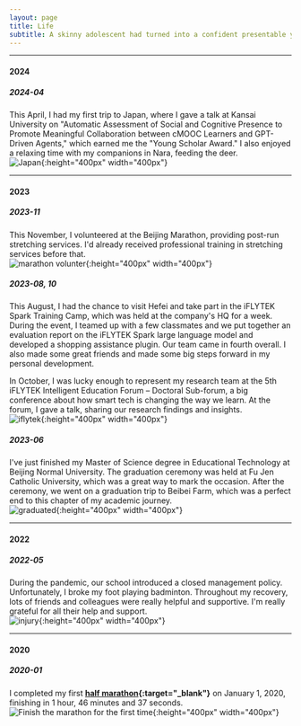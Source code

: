 ```yaml
---
layout: page
title: Life
subtitle: A skinny adolescent had turned into a confident presentable young man.
---
```


----------
#### 2024

##### 2024-04
This April, I had my first trip to Japan, where I gave a talk at Kansai University on "Automatic Assessment of Social and Cognitive Presence to Promote Meaningful Collaboration between cMOOC Learners and GPT-Driven Agents," which earned me the "Young Scholar Award." I also enjoyed a relaxing time with my companions in Nara, feeding the deer.       
![Japan](/assets/img/photos/2024/04/24-04-japan.png){:height="400px" width="400px"}

----------
#### 2023

##### 2023-11
This November, I volunteered at the Beijing Marathon, providing post-run stretching services. I'd already received professional training in stretching services before that.  
![marathon volunter](/assets/img/photos/marathon.png){:height="400px" width="400px"}

##### 2023-08, 10
This August, I had the chance to visit Hefei and take part in the iFLYTEK Spark Training Camp, which was held at the company's HQ for a week. During the event, I teamed up with a few classmates and we put together an evaluation report on the iFLYTEK Spark large language model and developed a shopping assistance plugin. Our team came in fourth overall. I also made some great friends and made some big steps forward in my personal development.  

In October, I was lucky enough to represent my research team at the 5th iFLYTEK Intelligent Education Forum – Doctoral Sub-forum, a big conference about how smart tech is changing the way we learn. At the forum, I gave a talk, sharing our research findings and insights.   
![iflytek](/assets/img/photos/iflytek.png){:height="400px" width="400px"}


##### 2023-06
I've just finished my Master of Science degree in Educational Technology at Beijing Normal University. The graduation ceremony was held at Fu Jen Catholic University, which was a great way to mark the occasion. After the ceremony, we went on a graduation trip to Beibei Farm, which was a perfect end to this chapter of my academic journey.   
![graduated](/assets/img/photos/graduate.jpg){:height="400px" width="400px"}

----------
#### 2022

##### 2022-05
During the pandemic, our school introduced a closed management policy. Unfortunately, I broke my foot playing badminton. Throughout my recovery, lots of friends and colleagues were really helpful and supportive. I'm really grateful for all their help and support.  
![injury](/assets/img/photos/injury.jpg){:height="400px" width="400px"}


----------
#### 2020

##### 2020-01
I completed my first **[half marathon](https://en.wikipedia.org/wiki/Half_marathon){:target="_blank"}** on January 1, 2020, finishing in 1 hour, 46 minutes and 37 seconds.    
![Finish the marathon for the first time](/assets/img/photos/marathon-2020-01-01.jpg){:height="400px" width="400px"}